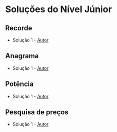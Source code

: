 # Soluções do Nível Júnior

## Recorde
- Solução 1 - [Autor]() <Insira o link para o seu github nos parenteses>

<Se possivel insira uma breve explicacao da solucao>

## Anagrama
- Solução 1 - [Autor]() <Insira o link para o seu github nos parenteses>

<Se possivel insira uma breve explicacao da solucao>

## Potência
- Solução 1 - [Autor]() <Insira o link para o seu github nos parenteses>

<Se possivel insira uma breve explicacao da solucao>

## Pesquisa de preços
- Solução 1 - [Autor]() <Insira o link para o seu github nos parenteses>

<Se possivel insira uma breve explicacao da solucao>
